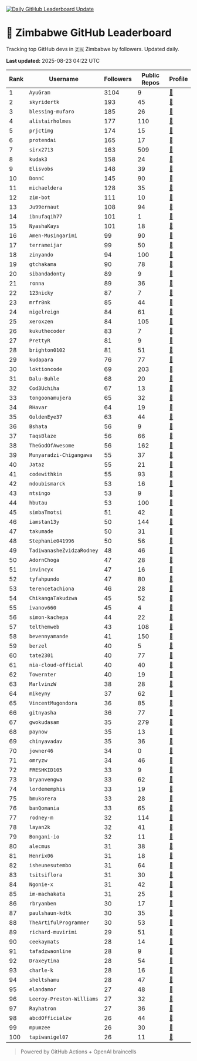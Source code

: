 [![Daily GitHub Leaderboard Update](https://github.com/bevennyamande/zim_leaderboard/actions/workflows/leaderboard.yml/badge.svg)](https://github.com/bevennyamande/zim_leaderboard/actions/workflows/leaderboard.yml)

# 🦍 Zimbabwe GitHub Leaderboard

Tracking top GitHub devs in 🇿🇼 Zimbabwe by followers. Updated daily.

<!-- START LEADERBOARD -->
**Last updated:** 2025-08-23 04:22 UTC  

| Rank | Username | Followers | Public Repos | Profile |
|------|----------|-----------|--------------|---------|
| 1 | `AyuGram` | 3104 | 9 | [🔗](https://github.com/AyuGram) |
| 2 | `skyridertk` | 193 | 45 | [🔗](https://github.com/skyridertk) |
| 3 | `blessing-mufaro` | 185 | 26 | [🔗](https://github.com/blessing-mufaro) |
| 4 | `alistairholmes` | 177 | 110 | [🔗](https://github.com/alistairholmes) |
| 5 | `prjctimg` | 174 | 15 | [🔗](https://github.com/prjctimg) |
| 6 | `protendai` | 165 | 17 | [🔗](https://github.com/protendai) |
| 7 | `sirx2713` | 163 | 509 | [🔗](https://github.com/sirx2713) |
| 8 | `kudak3` | 158 | 24 | [🔗](https://github.com/kudak3) |
| 9 | `Elisvobs` | 148 | 39 | [🔗](https://github.com/Elisvobs) |
| 10 | `DonnC` | 145 | 90 | [🔗](https://github.com/DonnC) |
| 11 | `michaeldera` | 128 | 35 | [🔗](https://github.com/michaeldera) |
| 12 | `zim-bot` | 111 | 10 | [🔗](https://github.com/zim-bot) |
| 13 | `Ju99ernaut` | 108 | 94 | [🔗](https://github.com/Ju99ernaut) |
| 14 | `ibnufaqih77` | 101 | 1 | [🔗](https://github.com/ibnufaqih77) |
| 15 | `NyashaKays` | 101 | 18 | [🔗](https://github.com/NyashaKays) |
| 16 | `Amen-Musingarimi` | 99 | 90 | [🔗](https://github.com/Amen-Musingarimi) |
| 17 | `terrameijar` | 99 | 50 | [🔗](https://github.com/terrameijar) |
| 18 | `zinyando` | 94 | 100 | [🔗](https://github.com/zinyando) |
| 19 | `gtchakama` | 90 | 78 | [🔗](https://github.com/gtchakama) |
| 20 | `sibandadonty` | 89 | 9 | [🔗](https://github.com/sibandadonty) |
| 21 | `ronna` | 89 | 36 | [🔗](https://github.com/ronna) |
| 22 | `123nicky` | 87 | 7 | [🔗](https://github.com/123nicky) |
| 23 | `mrfr8nk` | 85 | 44 | [🔗](https://github.com/mrfr8nk) |
| 24 | `nigelreign` | 84 | 61 | [🔗](https://github.com/nigelreign) |
| 25 | `xeroxzen` | 84 | 105 | [🔗](https://github.com/xeroxzen) |
| 26 | `kukuthecoder` | 83 | 7 | [🔗](https://github.com/kukuthecoder) |
| 27 | `PrettyR` | 81 | 9 | [🔗](https://github.com/PrettyR) |
| 28 | `brighton0102` | 81 | 51 | [🔗](https://github.com/brighton0102) |
| 29 | `kudapara` | 76 | 77 | [🔗](https://github.com/kudapara) |
| 30 | `loktioncode` | 69 | 203 | [🔗](https://github.com/loktioncode) |
| 31 | `Dalu-Buhle` | 68 | 20 | [🔗](https://github.com/Dalu-Buhle) |
| 32 | `Cod3Uchiha` | 67 | 13 | [🔗](https://github.com/Cod3Uchiha) |
| 33 | `tongoonamujera` | 65 | 32 | [🔗](https://github.com/tongoonamujera) |
| 34 | `RHavar` | 64 | 19 | [🔗](https://github.com/RHavar) |
| 35 | `GoldenEye37` | 63 | 44 | [🔗](https://github.com/GoldenEye37) |
| 36 | `Bshata` | 56 | 9 | [🔗](https://github.com/Bshata) |
| 37 | `TaqsBlaze` | 56 | 66 | [🔗](https://github.com/TaqsBlaze) |
| 38 | `TheGodOfAwesome` | 56 | 162 | [🔗](https://github.com/TheGodOfAwesome) |
| 39 | `Munyaradzi-Chigangawa` | 55 | 37 | [🔗](https://github.com/Munyaradzi-Chigangawa) |
| 40 | `Jataz` | 55 | 21 | [🔗](https://github.com/Jataz) |
| 41 | `codewithkin` | 55 | 93 | [🔗](https://github.com/codewithkin) |
| 42 | `ndoubismarck` | 53 | 16 | [🔗](https://github.com/ndoubismarck) |
| 43 | `ntsingo` | 53 | 9 | [🔗](https://github.com/ntsingo) |
| 44 | `hbutau` | 53 | 100 | [🔗](https://github.com/hbutau) |
| 45 | `simbaTmotsi` | 51 | 42 | [🔗](https://github.com/simbaTmotsi) |
| 46 | `iamstan13y` | 50 | 144 | [🔗](https://github.com/iamstan13y) |
| 47 | `takumade` | 50 | 31 | [🔗](https://github.com/takumade) |
| 48 | `Stephanie041996` | 50 | 56 | [🔗](https://github.com/Stephanie041996) |
| 49 | `TadiwanasheZvidzaRodney` | 48 | 46 | [🔗](https://github.com/TadiwanasheZvidzaRodney) |
| 50 | `AdornChoga` | 47 | 28 | [🔗](https://github.com/AdornChoga) |
| 51 | `invincyx` | 47 | 16 | [🔗](https://github.com/invincyx) |
| 52 | `tyfahpundo` | 47 | 80 | [🔗](https://github.com/tyfahpundo) |
| 53 | `terencetachiona` | 46 | 28 | [🔗](https://github.com/terencetachiona) |
| 54 | `ChikangaTakudzwa` | 45 | 52 | [🔗](https://github.com/ChikangaTakudzwa) |
| 55 | `ivanov660` | 45 | 4 | [🔗](https://github.com/ivanov660) |
| 56 | `simon-kachepa` | 44 | 22 | [🔗](https://github.com/simon-kachepa) |
| 57 | `telthemweb` | 43 | 108 | [🔗](https://github.com/telthemweb) |
| 58 | `bevennyamande` | 41 | 150 | [🔗](https://github.com/bevennyamande) |
| 59 | `berzel` | 40 | 5 | [🔗](https://github.com/berzel) |
| 60 | `tate2301` | 40 | 77 | [🔗](https://github.com/tate2301) |
| 61 | `nia-cloud-official` | 40 | 40 | [🔗](https://github.com/nia-cloud-official) |
| 62 | `Towernter` | 40 | 19 | [🔗](https://github.com/Towernter) |
| 63 | `MarlvinzW` | 38 | 28 | [🔗](https://github.com/MarlvinzW) |
| 64 | `mikeyny` | 37 | 62 | [🔗](https://github.com/mikeyny) |
| 65 | `VincentMugondora` | 36 | 85 | [🔗](https://github.com/VincentMugondora) |
| 66 | `gitnyasha` | 36 | 77 | [🔗](https://github.com/gitnyasha) |
| 67 | `gwokudasam` | 35 | 279 | [🔗](https://github.com/gwokudasam) |
| 68 | `paynow` | 35 | 13 | [🔗](https://github.com/paynow) |
| 69 | `chinyavadav` | 35 | 36 | [🔗](https://github.com/chinyavadav) |
| 70 | `jowner46` | 34 | 0 | [🔗](https://github.com/jowner46) |
| 71 | `omryzw` | 34 | 46 | [🔗](https://github.com/omryzw) |
| 72 | `FRESHKID105` | 33 | 9 | [🔗](https://github.com/FRESHKID105) |
| 73 | `bryanvengwa` | 33 | 62 | [🔗](https://github.com/bryanvengwa) |
| 74 | `lordememphis` | 33 | 19 | [🔗](https://github.com/lordememphis) |
| 75 | `bmukorera` | 33 | 28 | [🔗](https://github.com/bmukorera) |
| 76 | `banQomania` | 33 | 65 | [🔗](https://github.com/banQomania) |
| 77 | `rodney-m` | 32 | 114 | [🔗](https://github.com/rodney-m) |
| 78 | `layan2k` | 32 | 41 | [🔗](https://github.com/layan2k) |
| 79 | `Bongani-io` | 32 | 11 | [🔗](https://github.com/Bongani-io) |
| 80 | `alecmus` | 31 | 38 | [🔗](https://github.com/alecmus) |
| 81 | `Henrix06` | 31 | 18 | [🔗](https://github.com/Henrix06) |
| 82 | `isheunesutembo` | 31 | 64 | [🔗](https://github.com/isheunesutembo) |
| 83 | `tsitsiflora` | 31 | 30 | [🔗](https://github.com/tsitsiflora) |
| 84 | `Ngonie-x` | 31 | 42 | [🔗](https://github.com/Ngonie-x) |
| 85 | `im-machakata` | 31 | 25 | [🔗](https://github.com/im-machakata) |
| 86 | `rbryanben` | 30 | 17 | [🔗](https://github.com/rbryanben) |
| 87 | `paulshaun-kdtk` | 30 | 35 | [🔗](https://github.com/paulshaun-kdtk) |
| 88 | `TheArtifulProgrammer` | 30 | 53 | [🔗](https://github.com/TheArtifulProgrammer) |
| 89 | `richard-muvirimi` | 29 | 51 | [🔗](https://github.com/richard-muvirimi) |
| 90 | `ceekaymats` | 28 | 14 | [🔗](https://github.com/ceekaymats) |
| 91 | `tafadzwaonline` | 28 | 9 | [🔗](https://github.com/tafadzwaonline) |
| 92 | `Draxeytina` | 28 | 54 | [🔗](https://github.com/Draxeytina) |
| 93 | `charle-k` | 28 | 16 | [🔗](https://github.com/charle-k) |
| 94 | `sheltshamu` | 28 | 47 | [🔗](https://github.com/sheltshamu) |
| 95 | `elandamor` | 27 | 48 | [🔗](https://github.com/elandamor) |
| 96 | `Leeroy-Preston-Williams` | 27 | 32 | [🔗](https://github.com/Leeroy-Preston-Williams) |
| 97 | `Rayhatron` | 27 | 36 | [🔗](https://github.com/Rayhatron) |
| 98 | `abcdOfficialzw` | 26 | 44 | [🔗](https://github.com/abcdOfficialzw) |
| 99 | `mpumzee` | 26 | 30 | [🔗](https://github.com/mpumzee) |
| 100 | `tapiwanigel07` | 26 | 11 | [🔗](https://github.com/tapiwanigel07) |
<!-- END LEADERBOARD -->

> Powered by GitHub Actions + OpenAI braincells
